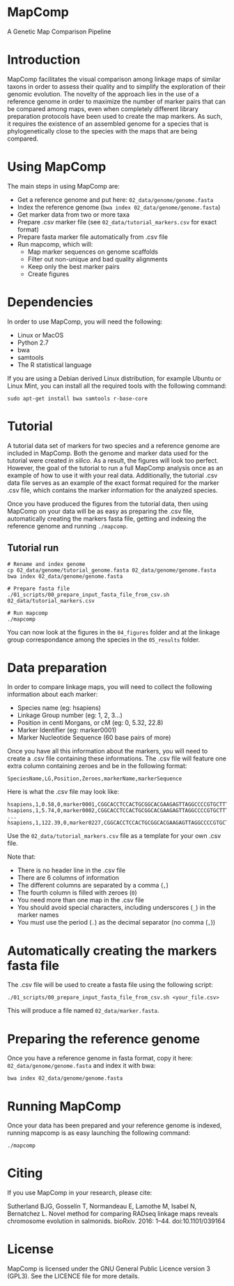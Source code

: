 # MapComp

A Genetic Map Comparison Pipeline

# Introduction

MapComp facilitates the visual comparison among linkage maps of similar taxons
in order to assess their quality and to simplify the exploration of their
genomic evolution. The novelty of the approach lies in the use of a reference
genome in order to maximize the number of marker pairs that can be compared
among maps, even when completely different library preparation protocols have
been used to create the map markers. As such, it requires the existence of an
assembled genome for a species that is phylogenetically close to the species
with the maps that are being compared.

# Using MapComp

The main steps in using MapComp are:

- Get a reference genome and put here: `02_data/genome/genome.fasta`
- Index the reference genome (`bwa index 02_data/genome/genome.fasta`)
- Get marker data from two or more taxa
- Prepare .csv marker file (see `02_data/tutorial_markers.csv` for exact format)
- Prepare fasta marker file automatically from .csv file
- Run mapcomp, which will:
  - Map marker sequences on genome scaffolds
  - Filter out non-unique and bad quality alignments
  - Keep only the best marker pairs
  - Create figures

# Dependencies

In order to use MapComp, you will need the following:

- Linux or MacOS
- Python 2.7
- bwa
- samtools
- The R statistical language

If you are using a Debian derived Linux distribution, for example Ubuntu or
Linux Mint, you can install all the required tools with the following command:

```
sudo apt-get install bwa samtools r-base-core
```

# Tutorial

A tutorial data set of markers for two species and a reference genome are
included in MapComp. Both the genome and marker data used for the tutorial were
created *in silico*. As a result, the figures will look too perfect. However,
the goal of the tutorial to run a full MapComp analysis once as an example of
how to use it with your real data. Additionally, the tutorial .csv data file
serves as an example of the exact format required for the marker .csv file,
which contains the marker information for the analyzed species.

Once you have produced the figures from the tutorial data, then using MapComp
on your data will be as easy as preparing the .csv file, automatically creating
the markers fasta file, getting and indexing the reference genome and running
`./mapcomp`.

## Tutorial run

```
# Rename and index genome
cp 02_data/genome/tutorial_genome.fasta 02_data/genome/genome.fasta
bwa index 02_data/genome/genome.fasta

# Prepare fasta file
./01_scripts/00_prepare_input_fasta_file_from_csv.sh 02_data/tutorial_markers.csv

# Run mapcomp
./mapcomp
```

You can now look at the figures in the `04_figures` folder and at the linkage
group correspondance among the species in the `05_results` folder.

# Data preparation

In order to compare linkage maps, you will need to collect the following
information about each marker:

- Species name (eg: hsapiens)
- Linkage Group number (eg: 1, 2, 3...)
- Position in centi Morgans, or cM (eg: 0, 5.32, 22.8)
- Marker Identifier (eg: marker0001)
- Marker Nucleotide Sequence (60 base pairs of more)

Once you have all this information about the markers, you will need to create a
.csv file containing these informations. The .csv file will feature one extra
column containing zeroes and be in the following format:

```
SpeciesName,LG,Position,Zeroes,markerName,markerSequence
```

Here is what the .csv file may look like:

```
hsapiens,1,0.58,0,marker0001,CGGCACCTCCACTGCGGCACGAAGAGTTAGGCCCCGTGCTTTGCGG
hsapiens,1,5.74,0,marker0002,CGGCACCTCCACTGCGGCACGAAGAGTTAGGCCCCGTGCTTTGCGG
...
hsapiens,1,122.39,0,marker0227,CGGCACCTCCACTGCGGCACGAAGAGTTAGGCCCCGTGCTTTGCGG
```

Use the `02_data/tutorial_markers.csv` file as a template for your own .csv
file.

Note that:

- There is no header line in the .csv file
- There are 6 columns of information
- The different columns are separated by a comma (`,`)
- The fourth column is filled with zeroes (`0`)
- You need more than one map in the .csv file
- You should avoid special characters, including underscores (`_`) in the marker names
- You must use the period (`.`) as the decimal separator (no comma (`,`))

# Automatically creating the markers fasta file

The .csv file will be used to create a fasta file using the following script:

```
./01_scripts/00_prepare_input_fasta_file_from_csv.sh <your_file.csv>
```

This will produce a file named `02_data/marker.fasta`.

# Preparing the reference genome

Once you have a reference genome in fasta format, copy it here:
`02_data/genome/genome.fasta` and index it with bwa:

```
bwa index 02_data/genome/genome.fasta
```

# Running MapComp

Once your data has been prepared and your reference genome is indexed, running
mapcomp is as easy launching the following command:

```
./mapcomp
```

# Citing
If you use MapComp in your research, please cite:

Sutherland BJG, Gosselin T, Normandeau E, Lamothe M, Isabel N, Bernatchez L.
Novel method for comparing RADseq linkage maps reveals chromosome evolution in
salmonids. bioRxiv. 2016: 1–44. doi:10.1101/039164

# License

MapComp is licensed under the GNU General Public Licence version 3 (GPL3). See
the LICENCE file for more details.
